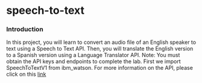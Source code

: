 # speech-to-text
### Introduction
In this project, you will learn to convert an audio file of an English speaker to text using a Speech to Text API. Then, you will translate the English version to a Spanish version using a Language Translator API. Note: You must obtain the API keys and endpoints to complete the lab.
First we import SpeechToTextV1 from ibm_watson. For more information on the API, please click on this [link](https://cloud.ibm.com/apidocs/speech-to-text?utm_medium=Exinfluencer&utm_source=Exinfluencer&utm_content=000026UJ&utm_term=10006555&utm_id=NA-SkillsNetwork-Channel-SkillsNetworkCoursesIBMDeveloperSkillsNetworkPY0101ENSkillsNetwork19487395-2021-01-01&code=pythonurl)
